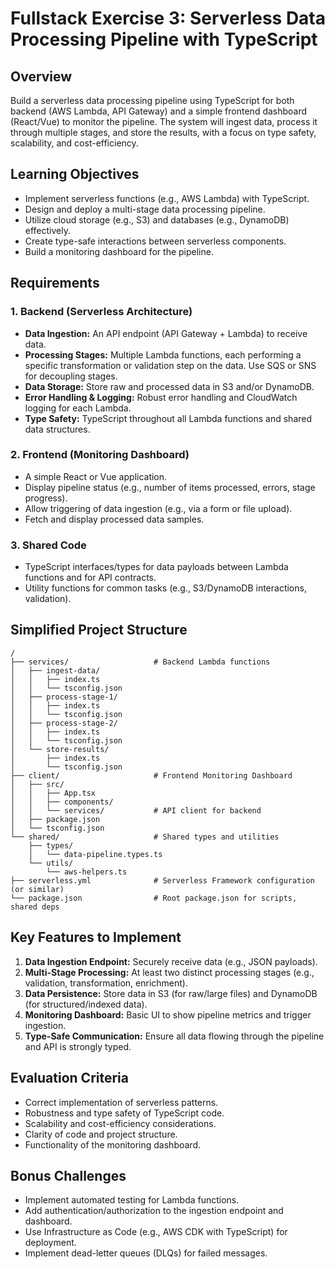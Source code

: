 # Fullstack Exercise 3: Serverless Data Processing Pipeline with TypeScript

## Overview
Build a serverless data processing pipeline using TypeScript for both backend (AWS Lambda, API Gateway) and a simple frontend dashboard (React/Vue) to monitor the pipeline. The system will ingest data, process it through multiple stages, and store the results, with a focus on type safety, scalability, and cost-efficiency.

## Learning Objectives
- Implement serverless functions (e.g., AWS Lambda) with TypeScript.
- Design and deploy a multi-stage data processing pipeline.
- Utilize cloud storage (e.g., S3) and databases (e.g., DynamoDB) effectively.
- Create type-safe interactions between serverless components.
- Build a monitoring dashboard for the pipeline.

## Requirements

### 1. Backend (Serverless Architecture)
- **Data Ingestion:** An API endpoint (API Gateway + Lambda) to receive data.
- **Processing Stages:** Multiple Lambda functions, each performing a specific transformation or validation step on the data. Use SQS or SNS for decoupling stages.
- **Data Storage:** Store raw and processed data in S3 and/or DynamoDB.
- **Error Handling & Logging:** Robust error handling and CloudWatch logging for each Lambda.
- **Type Safety:** TypeScript throughout all Lambda functions and shared data structures.

### 2. Frontend (Monitoring Dashboard)
- A simple React or Vue application.
- Display pipeline status (e.g., number of items processed, errors, stage progress).
- Allow triggering of data ingestion (e.g., via a form or file upload).
- Fetch and display processed data samples.

### 3. Shared Code
- TypeScript interfaces/types for data payloads between Lambda functions and for API contracts.
- Utility functions for common tasks (e.g., S3/DynamoDB interactions, validation).

## Simplified Project Structure
```
/
├── services/                   # Backend Lambda functions
│   ├── ingest-data/
│   │   ├── index.ts
│   │   └── tsconfig.json
│   ├── process-stage-1/
│   │   ├── index.ts
│   │   └── tsconfig.json
│   ├── process-stage-2/
│   │   ├── index.ts
│   │   └── tsconfig.json
│   └── store-results/
│       ├── index.ts
│       └── tsconfig.json
├── client/                     # Frontend Monitoring Dashboard
│   ├── src/
│   │   ├── App.tsx
│   │   ├── components/
│   │   └── services/           # API client for backend
│   ├── package.json
│   └── tsconfig.json
└── shared/                     # Shared types and utilities
    ├── types/
    │   └── data-pipeline.types.ts
    └── utils/
        └── aws-helpers.ts
├── serverless.yml              # Serverless Framework configuration (or similar)
└── package.json                # Root package.json for scripts, shared deps
```

## Key Features to Implement

1.  **Data Ingestion Endpoint:** Securely receive data (e.g., JSON payloads).
2.  **Multi-Stage Processing:** At least two distinct processing stages (e.g., validation, transformation, enrichment).
3.  **Data Persistence:** Store data in S3 (for raw/large files) and DynamoDB (for structured/indexed data).
4.  **Monitoring Dashboard:** Basic UI to show pipeline metrics and trigger ingestion.
5.  **Type-Safe Communication:** Ensure all data flowing through the pipeline and API is strongly typed.

## Evaluation Criteria
- Correct implementation of serverless patterns.
- Robustness and type safety of TypeScript code.
- Scalability and cost-efficiency considerations.
- Clarity of code and project structure.
- Functionality of the monitoring dashboard.

## Bonus Challenges
- Implement automated testing for Lambda functions.
- Add authentication/authorization to the ingestion endpoint and dashboard.
- Use Infrastructure as Code (e.g., AWS CDK with TypeScript) for deployment.
- Implement dead-letter queues (DLQs) for failed messages.
